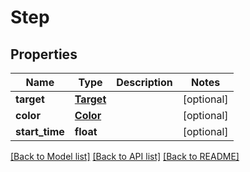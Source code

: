 # Step

## Properties
Name | Type | Description | Notes
------------ | ------------- | ------------- | -------------
**target** | [**Target**](Target.md) |  | [optional] 
**color** | [**Color**](Color.md) |  | [optional] 
**start_time** | **float** |  | [optional] 

[[Back to Model list]](../README.md#documentation-for-models) [[Back to API list]](../README.md#documentation-for-api-endpoints) [[Back to README]](../README.md)


